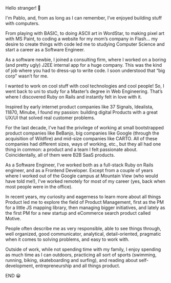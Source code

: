 Hello stranger! 👋 

I'm Pablo, and, from as long as I can remember, I’ve enjoyed building stuff with computers.

From playing with BASIC, to doing ASCII art in WordStar, to making pixel art with MS Paint, to coding a website for my mom’s company in Flash… my desire to create things with code led me to studying Computer Science and start a career as a Software Engineer.

As a software newbie, I joined a consulting firm, where I worked on a boring (and pretty ugly) J2EE internal app for a huge company. This was the kind of job where you had to dress-up to write code. I  soon understood that “big corp” wasn’t for me.

I wanted to work on cool stuff with cool technologies and cool people! So, I went back to uni to study for a Master’s degree in Web Engineering. That’s where I discovered Ruby on Rails and instantly felt in love with it.

Inspired by early internet product companies like 37 Signals, Idealista, 11870, Minube, I found my passion: building digital Products with a great UX/UI that solved real customer problems.

For the last decade, I've had the privilege of working at small bootstrapped product companies like BeBanjo, big companies like Google (through the acquisition of Wildfire) and mid-size companies like CARTO. All of these companies had different sizes, ways of working, etc., but they all had one thing in common: a product and a team I felt passionate about. Coincidentally, all of them were B2B SaaS products.

As a Software Engineer, I’ve worked both as a full-stack Ruby on Rails engineer, and as a Frontend Developer. Except from a couple of years where I worked out of the Google campus at Mountain View (who would have told me!), I've worked remotely for most of my career (yes, back when most people were in the office).

In recent years, my curiosity and eagerness to learn more about all things Product led me to explore the field of Product Management, first as the PM for a little JS mapping library, then managing bigger initiatives, and lately as the first PM for a new startup and eCommerce search product called Motive.

People often describe me as very responsible, able to see things through, well organized, good communicator, analytical, detail-oriented, pragmatic when it comes to solving problems, and easy to work with.

Outside of work, while not spending time with my family, I enjoy spending as much time as I can outdoors, practicing all sort of sports (swimming, running, biking, skateboarding and surfing), and reading about self-development, entrepreneurship and all things product.

END 😀
